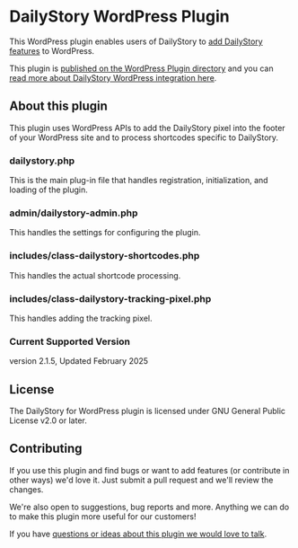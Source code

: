 # DailyStory WordPress Plugin
This WordPress plugin enables users of DailyStory to [add DailyStory features](https://www.dailystory.com) to WordPress.

This plugin is [published on the WordPress Plugin directory](https://wordpress.org/plugins/dailystory/#description) and you can [read more about DailyStory WordPress integration here](https://www.dailystory.com/wordpress/). 

## About this plugin
This plugin uses WordPress APIs to add the DailyStory pixel into the footer of your WordPress site and to process shortcodes specific to DailyStory.

### dailystory.php
This is the main plug-in file that handles registration, initialization, and loading of the plugin.

### admin/dailystory-admin.php
This handles the settings for configuring the plugin.

### includes/class-dailystory-shortcodes.php
This handles the actual shortcode processing.

### includes/class-dailystory-tracking-pixel.php
This handles adding the tracking pixel.

### Current Supported Version
version 2.1.5, Updated February 2025

## License
The DailyStory for WordPress plugin is licensed under GNU General Public License v2.0 or later.

## Contributing
If you use this plugin and find bugs or want to add features (or contribute in other ways) we'd love it. Just submit a pull request and we'll review the changes. 

We're also open to suggestions, bug reports and more. Anything we can do to make this plugin more useful for our customers!

If you have [questions or ideas about this plugin we would love to talk](https://www.dailystory.com/contact-us).